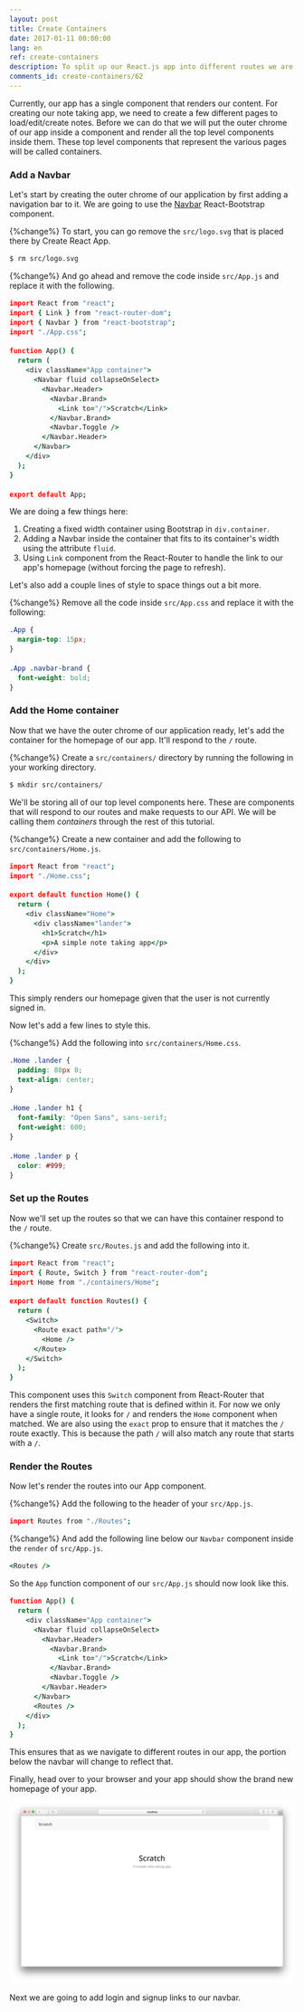 ```yaml
---
layout: post
title: Create Containers
date: 2017-01-11 00:00:00
lang: en
ref: create-containers
description: To split up our React.js app into different routes we are going to structure it using containers in React Router v4. We are also going to add the Navbar React-Bootstrap component to our App container.
comments_id: create-containers/62
---
```


Currently, our app has a single component that renders our content. For creating our note taking app, we need to create a few different pages to load/edit/create notes. Before we can do that we will put the outer chrome of our app inside a component and render all the top level components inside them. These top level components that represent the various pages will be called containers.

### Add a Navbar

Let's start by creating the outer chrome of our application by first adding a navigation bar to it. We are going to use the [Navbar](https://react-bootstrap.github.io/components/navbar/) React-Bootstrap component.

{%change%} To start, you can go remove the `src/logo.svg` that is placed there by Create React App.

``` bash
$ rm src/logo.svg
```

{%change%} And go ahead and remove the code inside `src/App.js` and replace it with the following.

``` coffee
import React from "react";
import { Link } from "react-router-dom";
import { Navbar } from "react-bootstrap";
import "./App.css";

function App() {
  return (
    <div className="App container">
      <Navbar fluid collapseOnSelect>
        <Navbar.Header>
          <Navbar.Brand>
            <Link to="/">Scratch</Link>
          </Navbar.Brand>
          <Navbar.Toggle />
        </Navbar.Header>
      </Navbar>
    </div>
  );
}

export default App;
```

We are doing a few things here:

1. Creating a fixed width container using Bootstrap in `div.container`.
2. Adding a Navbar inside the container that fits to its container's width using the attribute `fluid`.
3. Using `Link` component from the React-Router to handle the link to our app's homepage (without forcing the page to refresh).

Let's also add a couple lines of style to space things out a bit more.

{%change%} Remove all the code inside `src/App.css` and replace it with the following:

``` css
.App {
  margin-top: 15px;
}

.App .navbar-brand {
  font-weight: bold;
}
```

### Add the Home container

Now that we have the outer chrome of our application ready, let's add the container for the homepage of our app.  It'll respond to the `/` route.

{%change%} Create a `src/containers/` directory by running the following in your working directory.

``` bash
$ mkdir src/containers/
```

We'll be storing all of our top level components here. These are components that will respond to our routes and make requests to our API. We will be calling them *containers* through the rest of this tutorial.

{%change%} Create a new container and add the following to `src/containers/Home.js`.

``` coffee
import React from "react";
import "./Home.css";

export default function Home() {
  return (
    <div className="Home">
      <div className="lander">
        <h1>Scratch</h1>
        <p>A simple note taking app</p>
      </div>
    </div>
  );
}
```

This simply renders our homepage given that the user is not currently signed in.

Now let's add a few lines to style this.

{%change%} Add the following into `src/containers/Home.css`.

``` css
.Home .lander {
  padding: 80px 0;
  text-align: center;
}

.Home .lander h1 {
  font-family: "Open Sans", sans-serif;
  font-weight: 600;
}

.Home .lander p {
  color: #999;
}
```

### Set up the Routes

Now we'll set up the routes so that we can have this container respond to the `/` route.

{%change%} Create `src/Routes.js` and add the following into it.

``` coffee
import React from "react";
import { Route, Switch } from "react-router-dom";
import Home from "./containers/Home";

export default function Routes() {
  return (
    <Switch>
      <Route exact path="/">
        <Home />
      </Route>
    </Switch>
  );
}
```

This component uses this `Switch` component from React-Router that renders the first matching route that is defined within it. For now we only have a single route, it looks for `/` and renders the `Home` component when matched. We are also using the `exact` prop to ensure that it matches the `/` route exactly. This is because the path `/` will also match any route that starts with a `/`.

### Render the Routes

Now let's render the routes into our App component.

{%change%} Add the following to the header of your `src/App.js`.

``` coffee
import Routes from "./Routes";
```

{%change%} And add the following line below our `Navbar` component inside the `render` of `src/App.js`.

``` coffee
<Routes />
```

So the `App` function component of our `src/App.js` should now look like this.

``` coffee
function App() {
  return (
    <div className="App container">
      <Navbar fluid collapseOnSelect>
        <Navbar.Header>
          <Navbar.Brand>
            <Link to="/">Scratch</Link>
          </Navbar.Brand>
          <Navbar.Toggle />
        </Navbar.Header>
      </Navbar>
      <Routes />
    </div>
  );
}
```

This ensures that as we navigate to different routes in our app, the portion below the navbar will change to reflect that.

Finally, head over to your browser and your app should show the brand new homepage of your app.

![New homepage loaded screenshot](/assets/new-homepage-loaded.png)

Next we are going to add login and signup links to our navbar.
